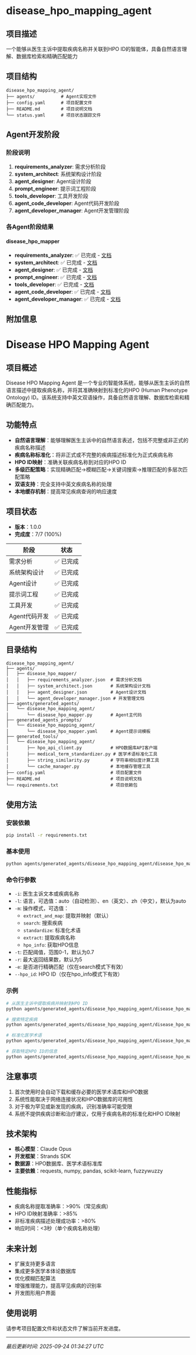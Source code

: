 # disease_hpo_mapping_agent

## 项目描述
一个能够从医生主诉中提取疾病名称并关联到HPO ID的智能体，具备自然语言理解、数据库检索和精确匹配能力

## 项目结构
```
disease_hpo_mapping_agent/
├── agents/          # Agent实现文件
├── config.yaml      # 项目配置文件
├── README.md        # 项目说明文档
└── status.yaml      # 项目状态跟踪文件
```

## Agent开发阶段

### 阶段说明
1. **requirements_analyzer**: 需求分析阶段
2. **system_architect**: 系统架构设计阶段
3. **agent_designer**: Agent设计阶段
4. **prompt_engineer**: 提示词工程阶段
5. **tools_developer**: 工具开发阶段
6. **agent_code_developer**: Agent代码开发阶段
7. **agent_developer_manager**: Agent开发管理阶段

### 各Agent阶段结果

#### disease_hpo_mapper
- **requirements_analyzer**: ✅ 已完成 - [文档](agents/disease_hpo_mapper/requirements_analyzer.json)
- **system_architect**: ✅ 已完成 - [文档](agents/disease_hpo_mapper/system_architect.json)
- **agent_designer**: ✅ 已完成 - [文档](agents/disease_hpo_mapper/agent_designer.json)
- **prompt_engineer**: ✅ 已完成 - [文档](agents/disease_hpo_mapper/prompt_engineer.json)
- **tools_developer**: ✅ 已完成 - [文档](agents/disease_hpo_mapper/tools_developer.json)
- **agent_code_developer**: ✅ 已完成 - [文档](agents/disease_hpo_mapper/agent_code_developer.json)
- **agent_developer_manager**: ✅ 已完成 - [文档](agents/disease_hpo_mapper/agent_developer_manager.json)

## 附加信息
# Disease HPO Mapping Agent

## 项目概述
Disease HPO Mapping Agent 是一个专业的智能体系统，能够从医生主诉的自然语言描述中提取疾病名称，并将其准确映射到标准化的HPO (Human Phenotype Ontology) ID。该系统支持中英文双语操作，具备自然语言理解、数据库检索和精确匹配能力。

## 功能特点
- **自然语言理解**：能够理解医生主诉中的自然语言表述，包括不完整或非正式的疾病名称描述
- **疾病名称标准化**：将非正式或不完整的疾病描述标准化为正式疾病名称
- **HPO ID映射**：准确关联疾病名称到对应的HPO ID
- **多级匹配策略**：实现精确匹配→模糊匹配→关键词搜索→推理匹配的多层次匹配策略
- **双语支持**：完全支持中英文疾病名称的处理
- **本地缓存机制**：提高常见疾病查询的响应速度

## 项目状态
- **版本**：1.0.0
- **完成度**：7/7 (100%)

| 阶段 | 状态 |
|------|------|
| 需求分析 | ✅ 已完成 |
| 系统架构设计 | ✅ 已完成 |
| Agent设计 | ✅ 已完成 |
| 提示词工程 | ✅ 已完成 |
| 工具开发 | ✅ 已完成 |
| Agent代码开发 | ✅ 已完成 |
| Agent开发管理 | ✅ 已完成 |

## 目录结构
```
disease_hpo_mapping_agent/
├── agents/
│   ├── disease_hpo_mapper/
│   │   ├── requirements_analyzer.json  # 需求分析文档
│   │   ├── system_architect.json       # 系统架构设计文档
│   │   ├── agent_designer.json         # Agent设计文档
│   │   └── agent_developer_manager.json # 开发管理文档
├── agents/generated_agents/
│   └── disease_hpo_mapping_agent/
│       └── disease_hpo_mapper.py       # Agent主代码
├── generated_agents_prompts/
│   └── disease_hpo_mapping_agent/
│       └── disease_hpo_mapper.yaml     # Agent提示词模板
├── generated_tools/
│   └── disease_hpo_mapping_agent/
│       ├── hpo_api_client.py           # HPO数据库API客户端
│       ├── medical_term_standardizer.py # 医学术语标准化工具
│       ├── string_similarity.py        # 字符串相似度计算工具
│       └── cache_manager.py            # 本地缓存管理工具
├── config.yaml                         # 项目配置文件
├── README.md                           # 项目说明文档
└── requirements.txt                    # 项目依赖包
```

## 使用方法
### 安装依赖
```bash
pip install -r requirements.txt
```

### 基本使用
```bash
python agents/generated_agents/disease_hpo_mapping_agent/disease_hpo_mapper.py -i "患者表现为2型糖尿病，伴有视网膜病变"
```

### 命令行参数
- `-i`: 医生主诉文本或疾病名称
- `-l`: 语言，可选值：auto（自动检测）、en（英文）、zh（中文），默认为auto
- `-m`: 操作模式，可选值：
  - `extract_and_map`: 提取并映射（默认）
  - `search`: 搜索疾病
  - `standardize`: 标准化术语
  - `extract`: 提取疾病名称
  - `hpo_info`: 获取HPO信息
- `-t`: 匹配阈值，范围0-1，默认为0.7
- `-r`: 最大返回结果数，默认为5
- `-e`: 是否进行精确匹配（仅在search模式下有效）
- `--hpo_id`: HPO ID（仅在hpo_info模式下有效）

### 示例
```bash
# 从医生主诉中提取疾病并映射到HPO ID
python agents/generated_agents/disease_hpo_mapping_agent/disease_hpo_mapper.py -i "患者出现高血压和慢性肾病症状"

# 搜索特定疾病
python agents/generated_agents/disease_hpo_mapping_agent/disease_hpo_mapper.py -i "多囊肾病" -m search

# 标准化医学术语
python agents/generated_agents/disease_hpo_mapping_agent/disease_hpo_mapper.py -i "糖尿病足" -m standardize

# 获取特定HPO ID的信息
python agents/generated_agents/disease_hpo_mapping_agent/disease_hpo_mapper.py -m hpo_info --hpo_id "HP:0003774"
```

## 注意事项
1. 首次使用时会自动下载和缓存必要的医学术语库和HPO数据
2. 系统性能取决于网络连接状况和HPO数据库的可用性
3. 对于极为罕见或新发现的疾病，识别准确率可能受限
4. 系统不提供疾病诊断和治疗建议，仅用于疾病名称的标准化和HPO ID映射

## 技术架构
- **核心模型**：Claude Opus
- **开发框架**：Strands SDK
- **数据源**：HPO数据库、医学术语标准库
- **主要依赖**：requests, numpy, pandas, scikit-learn, fuzzywuzzy

## 性能指标
- 疾病名称提取准确率：>90%（常见疾病）
- HPO ID映射准确率：>85%
- 非标准疾病描述处理成功率：>80%
- 响应时间：<3秒（单个疾病名称处理）

## 未来计划
- 扩展支持更多语言
- 集成更多医学本体论数据库
- 优化模糊匹配算法
- 增强推理能力，提高罕见疾病的识别率
- 开发图形用户界面

## 使用说明
请参考项目配置文件和状态文件了解当前开发进度。

---
*最后更新时间: 2025-09-24 01:34:27 UTC*
